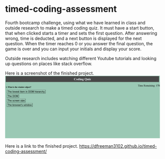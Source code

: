 # timed-coding-assessment
Fourth bootcamp challenge, using what we have learned in class and outside research to make a timed coding quiz.
 It must have a start button, that when clicked starts a timer and sets the first question. 
 After answering wrong, time is deducted, and a next button is displayed for the next question.
 When the timer reaches 0 or you answer the final question, the game is over and you can input your initials and display your score.

 Outside research includes watching different Youtube tutorials and looking up questions on places like stack overflow.

 Here is a screenshot of the finished project.
 ![alt text](<imgs/Coding Quiz.png>)

 Here is a link to the finished project.
 https://dfreeman3102.github.io/timed-coding-assessment/ 